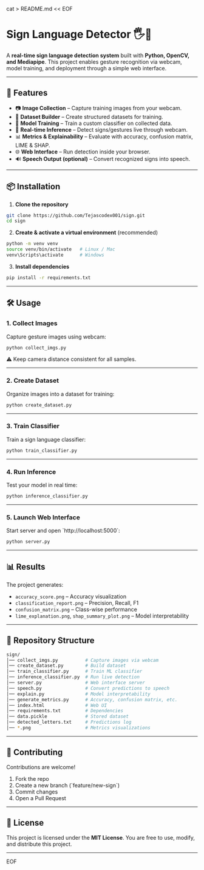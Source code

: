 cat > README.md << EOF
# Sign Language Detector 🖐️🤟

A **real-time sign language detection system** built with **Python, OpenCV, and Mediapipe**.
This project enables gesture recognition via webcam, model training, and deployment through a simple web interface.

---

## 🚀 Features

* 📷 **Image Collection** – Capture training images from your webcam.
* 📂 **Dataset Builder** – Create structured datasets for training.
* 🧠 **Model Training** – Train a custom classifier on collected data.
* 🎯 **Real-time Inference** – Detect signs/gestures live through webcam.
* 📊 **Metrics & Explainability** – Evaluate with accuracy, confusion matrix, LIME & SHAP.
* 🌐 **Web Interface** – Run detection inside your browser.
* 🔊 **Speech Output (optional)** – Convert recognized signs into speech.

---

## 📦 Installation

1. **Clone the repository**

```bash
git clone https://github.com/Tejascodex001/sign.git
cd sign
```

2. **Create & activate a virtual environment** (recommended)

```bash
python -m venv venv
source venv/bin/activate   # Linux / Mac
venv\Scripts\activate      # Windows
```

3. **Install dependencies**

```bash
pip install -r requirements.txt
```

---

## 🛠️ Usage

### 1. Collect Images

Capture gesture images using webcam:

```bash
python collect_imgs.py
```

⚠️ Keep camera distance consistent for all samples.

---

### 2. Create Dataset

Organize images into a dataset for training:

```bash
python create_dataset.py
```

---

### 3. Train Classifier

Train a sign language classifier:

```bash
python train_classifier.py
```

---

### 4. Run Inference

Test your model in real time:

```bash
python inference_classifier.py
```

---

### 5. Launch Web Interface

Start server and open \`http://localhost:5000\`:

```bash
python server.py
```

---

## 📊 Results

The project generates:

* `accuracy_score.png` – Accuracy visualization
* `classification_report.png` – Precision, Recall, F1
* `confusion_matrix.png` – Class-wise performance
* `lime_explanation.png`, `shap_summary_plot.png` – Model interpretability

---

## 📂 Repository Structure

```bash
sign/
│── collect_imgs.py          # Capture images via webcam
│── create_dataset.py        # Build dataset
│── train_classifier.py      # Train ML classifier
│── inference_classifier.py  # Run live detection
│── server.py                # Web interface server
│── speech.py                # Convert predictions to speech
│── explain.py               # Model interpretability
│── generate_metrics.py      # Accuracy, confusion matrix, etc.
│── index.html               # Web UI
│── requirements.txt         # Dependencies
│── data.pickle              # Stored dataset
│── detected_letters.txt     # Predictions log
│── *.png                    # Metrics visualizations
```

---

## 🤝 Contributing

Contributions are welcome!

1. Fork the repo
2. Create a new branch (\`feature/new-sign\`)
3. Commit changes
4. Open a Pull Request

---

## 📜 License

This project is licensed under the **MIT License**.
You are free to use, modify, and distribute this project.

---
EOF
